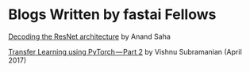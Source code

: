 # Blogs Written by fastai Fellows

[Decoding the ResNet architecture](http://teleported.in/posts/decoding-resnet-architecture/) by Anand Saha   

[Transfer Learning using PyTorch — Part 2](https://towardsdatascience.com/transfer-learning-using-pytorch-part-2-9c5b18e15551) by Vishnu Subramanian (April 2017)


